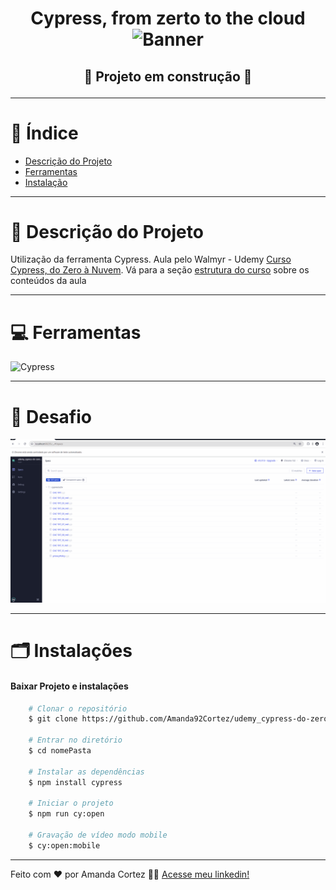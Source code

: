 
<div align="center">
  <h1 align="center">
    Cypress, from zerto to the cloud
    <br />
      <img src="/img/banner.avif" alt="Banner">
    <br />
  </h1>

  <h2> 

  :construction: Projeto em construção :construction:
  <!-- :white_check_mark: Projeto finalizad -->
  </h2>
</div>


---

# :file_folder: Índice 

- [Descrição do Projeto](#id01)
- [Ferramentas](#id02)
- [Instalação](#id03)

---

# :pushpin: Descrição do Projeto <a name="id01"></a>
Utilização da ferramenta Cypress.
Aula pelo Walmyr - Udemy [Curso Cypress, do Zero à Nuvem](https://www.udemy.com/course/testes-automatizados-com-cypress-basico/?srsltid=AfmBOorf-NLo7WN-x5XV8ptyJ8jSa8tlRXeTecuwHkpLsrYK2apvplxp&couponCode=KEEPLEARNINGBR).
Vá para a seção [estrutura do curso](./lessons/README.md) sobre os conteúdos da aula

---

# :computer: Ferramentas<a name="id02"></a>
![Cypress](https://img.shields.io/badge/Cypress-17202C?style=for-the-badge&logo=cypress&logoColor=white)

---

# 🎯 Desafio <a name="id04"></a>
<img src="/img/cac-tat.gif" alt="Docusaurus">

---

# 🗂 Instalações <a name="id03"></a>
#### Baixar Projeto e instalações
```bash
    # Clonar o repositório
    $ git clone https://github.com/Amanda92Cortez/udemy_cypress-do-zero-a-nuvem.git

    # Entrar no diretório
    $ cd nomePasta

    # Instalar as dependências
    $ npm install cypress

    # Iniciar o projeto
    $ npm run cy:open

    # Gravação de vídeo modo mobile
    $ cy:open:mobile
```

---

Feito com ❤️ por Amanda Cortez 👋🏽 [Acesse meu linkedin!](www.linkedin.com/in/amandacortez92)
